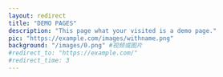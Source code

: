 ```yaml
---
layout: redirect
title: "DEMO PAGES"
description: "This page what your visited is a demo page."
pic: "https://example.com/images/withname.png"
background: "/images/0.png" #视频或图片
#redirect_to: "https://example.com/"
#redirect_time: 3
---
```


